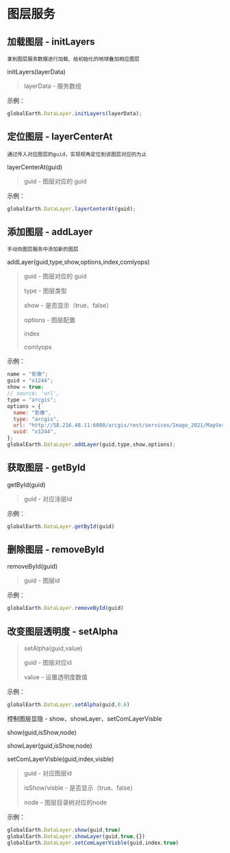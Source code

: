 <!-- 图层服务  -->

# 图层服务

## 加载图层 - initLayers

`拿到图层服务数据进行加载、给初始化的地球叠加相应图层`

initLayers(layerData)

> layerData - 服务数组

示例：

```js
globalEarth.DataLayer.initLayers(layerData);
```

## 定位图层 - layerCenterAt

`通过传入对应图层的guid，实现视角定位到该图层对应的为止`

layerCenterAt(guid)

> guid - 图层对应的 guid

示例：

```js
globalEarth.DataLayer.layerCenterAt(guid);
```

## 添加图层 - addLayer

`手动向图层服务中添加新的图层`

addLayer(guid,type,show,options,index,comlyops)

> guid - 图层对应的 guid
>
> type - 图层类型
>
> show - 是否显示（true、false）
>
> options - 图层配置
>
> index
>
> comlyops

示例：

```js
name = "影像";
guid = "x1244";
show = true;
// source: 'url',
type = "arcgis";
options = {
  name: "影像",
  type: "arcgis",
  url: "http://58.216.48.11:6080/arcgis/rest/services/Image_2021/MapServer",
  uuid: "x1244",
};
globalEarth.DataLayer.addLayer(guid,type,show,options);
```

## 获取图层 - getById

getById(guid)

> guid - 对应涂层Id

示例：

```js
globalEarth.DataLayer.getById(guid)
```

## 删除图层 - removeById

removeById(guid)

> guid - 图层id

示例：

```js
globalEarth.DataLayer.removeById(guid)
```

## 改变图层透明度 - setAlpha

> setAlpha(guid,value)
>
> guid - 图层对应id
> 
> value - 设置透明度数值

示例：

```js
globalEarth.DataLayer.setAlpha(guid,0.6)
```

控制图层显隐 - show、showLayer、setComLayerVisble

show(guid,isShow,node)

showLayer(guid,isShow,node)

setComLayerVisble(guid,index,visble)

> guid - 对应图层id
> 
> isShow/visble - 是否显示（true、false）
> 
> node - 图层目录树对应的node

示例：

```js
globalEarth.DataLayer.show(guid,true)
globalEarth.DataLayer.showLayer(guid,true,{})
globalEarth.DataLayer.setComLayerVisble(guid,index,true)
```